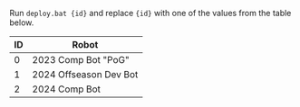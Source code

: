 Run `deploy.bat {id}` and replace `{id}` with one of the values from the table below.

| ID | Robot                  |
|----|------------------------|
| 0  | 2023 Comp Bot "PoG"    |
| 1  | 2024 Offseason Dev Bot |
| 2  | 2024 Comp Bot          |
